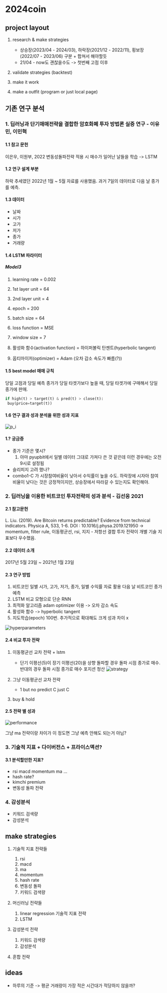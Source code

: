 # 2024coin

## project layout

1. research & make strategies

   - 상승장(2023/04 - 2024/03), 하락장(2021/12 - 2022/11), 횡보장(2022/07 - 2023/06) 구분 + 합쳐서 해야할듯
   - 21/04 - now도 괜찮을수도 -> 첫번째 고점 이후

2. validate strategies (backtest)
3. make it work
4. make a outfit (program or just local page)

## 기존 연구 분석

### 1. 딥러닝과 단기매매전략을 결합한 암호화폐 투자 방법론 실증 연구 - 이유민, 이민혁

#### 1.1 참고 문헌

이은우, 이원부, 2022
변동성돌파전략 적용 시 매수가 일어난 날들을 학습 -> LSTM

#### 1.2 연구 설계 부분

하락 추세였던 2022년 1월 ~ 5월 자료를 사용했음.
과거 7일의 데이터로 다음 날 종가를 예측.

#### 1.3 데이터

- 날짜
- 시가
- 고가
- 저가
- 종가
- 거래량

#### 1.4 LSTM 파라미터

##### Model3

1. learning rate = 0.002
2. 1st layer unit = 64
3. 2nd layer unit = 4
4. epoch = 200
5. batch size = 64
6. loss function = MSE

7. window size = 7
8. 활성화 함수(activation function) = 하이퍼볼릭 탄젠트(hyperbolic tangent)
9. 옵티마이저(optimizer) = Adam (오차 감소 속도가 빠름(?))

#### 1.5 best model 매매 규칙

당일 고점과 당일 예측 종가가 당일 타겟가보다 높을 때, 당일 타겟가에 구매해서 당일 종가에 판매.

```python
if high(t) > target(t) & pred(t) > close(t):
 buy(price=target(t))
```

#### 1.6 연구 결과 성과 분석을 위한 성과 지표

![p_i](images/performance_indiators.png)

#### 1.? 궁금증

- 종가 기준은 몇시?
  1. 아마 pyupbit에서 일별 데이터 그대로 가져다 쓴 것 같은데 이런 경우에는 오전 9시로 설정됨
- 슬리피지 고려 했나?
- combo1-C 가 시장참여비율이 낮아서 수익률이 높을 수도. 하락장에 시자아 참여 비율이 낮다는 것은 긍정적이지만, 상승장에서 따라갈 수 있는지도 확인해야.

### 2. 딥러닝을 이용한 비트코인 투자전략의 성과 분석 - 김선웅 2021

#### 2.1 참고문헌

L. Liu. (2019). Are Bitcoin returns predictable? Evidence from technical indicators. Physica A, 533, 1-6.
DOI : 10.1016/j.physa.2019.121950
-> momentum, filter rule, 이동평균선, rsi, 지지 - 저항선 결합 투자 전략이 개별 기술 지표보다 우수했음.

#### 2.2 데이터 소개

2017년 5월 23일 ~ 2021년 1월 23일

#### 2.3 연구 방법

1. 비트코인 일별 시가, 고가, 저가, 종가, 일별 수익률 자료 활용 다음 날 비트코인 종가 예측
2. LSTM 비교 모형으로 단순 RNN
3. 최적화 알고리즘 adam optimizer 이용 -> 오차 감소 속도
4. 활성화 함수 -> hyperbolic tangent
5. 지도학습(epoch) 100번. 추가적으로 확대해도 크게 성과 차이 x

![hyperparameters](images/hyperparameters.png)

#### 2.4 비교 투자 전략

1. 이동평균선 교차 전략 + lstm

   - 단기 이평선(5)이 장기 이평선(20)을 상향 돌파할 경우 돌파 시점 종가로 매수. 반대의 경우 돌파 시점 종가로 매수 포지션 청산
     ![strategy](images/strategy.png)

2. 그냥 이동평균선 교차 전략

   - 1 but no predict C just C

3. buy & hold

#### 2.5 전략 별 성과

![performance](images/performance2.png)

그냥 ma 전략이랑 차이가 이 정도면 그냥 예측 안해도 되는거 아님?

<!-- ![hi](images/hi.png) -->

### 3. 기술적 지표 + 다이버전스 + 프라이스액션?

#### 3.1 분석할만한 지표?

- rsi macd momentum ma ...
- hash rate?
- kimchi premium
- 변동성 돌파 전략

### 4. 감성분석

- 키워드 검색량
- 감성분석

## make strategies

1. 기술적 지표 전략들

   1. rsi
   2. macd
   3. ma
   4. momentum
   5. hash rate
   6. 변동성 돌파
   7. 키워드 검색량

2. 머신러닝 전략들

   1. linear regression
      기술적 지표 전략
   2. LSTM

3. 감성분석 전략

   1. 키워드 검색량
   2. 감성분석

4. 혼합 전략

## ideas

- 하루의 기준 -> 평균 거래량이 가장 적은 시간대가 적당하지 않을까?
